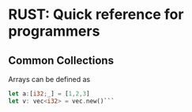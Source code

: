 
# RUST: Quick reference for programmers

## Common Collections

Arrays can be defined as

```rust
let a:[i32;_] = [1,2,3]
let v: vec<i32> = vec.new()```


